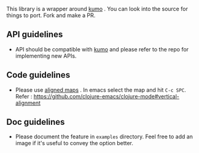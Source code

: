 This library is a wrapper around [kumo](https://github.com/kennycason/kumo) . You can look into the source for things to port. Fork and make a PR.

## API guidelines

* API should be compatible with [kumo](https://github.com/kennycason/kumo) and please refer to the repo for implementing new APIs.

## Code guidelines

* Please use [aligned maps](https://github.com/bbatsov/clojure-style-guide#vertically-align-let-and-map) . In emacs select the map and hit `C-c SPC`. Refer : https://github.com/clojure-emacs/clojure-mode#vertical-alignment

## Doc guidelines

* Please document the feature in `examples` directory. Feel free to add an image if it's useful to convey the option better.
